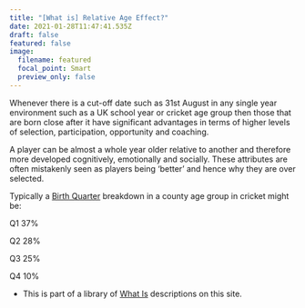 ```yaml
---
title: "[What is] Relative Age Effect?"
date: 2021-01-28T11:47:41.535Z
draft: false
featured: false
image:
  filename: featured
  focal_point: Smart
  preview_only: false
---
```

Whenever there is a cut-off date such as 31st August in any single year environment such as a UK school year or cricket age group then those that are born close after it have significant advantages in terms of higher levels of selection, participation, opportunity and coaching.

A player can be almost a whole year older relative to another and therefore more developed cognitively, emotionally and socially. These attributes are often mistakenly seen as players being ‘better’ and hence why they are over selected. 

Typically a [Birth Quarter](https://onemoresummer.co.uk/post/what-is-birth-quarter/) breakdown in a county age group in cricket might be:

Q1 37%

Q2 28%

Q3 25%

Q4 10%

* This is part of a library of [What Is](https://onemoresummer.co.uk/post/the-what-is-series/) descriptions on this site.